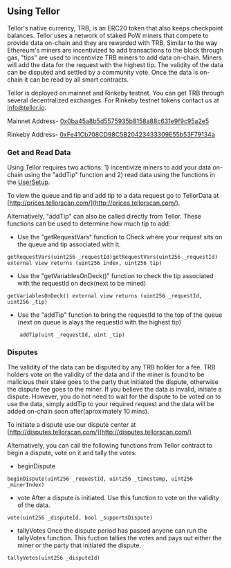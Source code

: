 ## Using Tellor

Tellor's native currency, TRB, is an ERC20 token that also keeps checkpoint balances. Tellor uses a network of staked PoW miners that compete to provide data on-chain and they are rewarded with TRB. Similar to the way Ethereum's miners are incentivized to add transactions to the block through gas, "tips" are used to incentivize TRB miners to add data on-chain. Miners will add the data for the request with the highest tip. The validity of the data can be disputed and settled by a community vote. Once the data is on-chain it can be read by all smart contracts.

Tellor is deployed on mainnet and Rinkeby testnet. You can get TRB through several decentralized exchanges. For Rinkeby testnet tokens contact us at info@tellor.io.

Mainnet Address- [0x0ba45a8b5d5575935b8158a88c631e9f9c95a2e5](https://etherscan.io/address/0x0ba45a8b5d5575935b8158a88c631e9f9c95a2e5)

Rinkeby Address- [0xFe41Cb708CD98C5B20423433309E55b53F79134a](https://rinkeby.etherscan.io/address/0xFe41Cb708CD98C5B20423433309E55b53F79134a)

### Get and Read Data
Using Tellor requires two actions: 1) incentivize miners to add your data on-chain using the "addTip" function and 2) read data using the functions in the [UserSetup](./UserSetup.md).

To view the queue and tip and add tip to a data request go to TellorData at [http://prices.tellorscan.com/](http://prices.tellorscan.com/).

Alternatively, "addTip" can also be called directly from Tellor. These functions can be used to determine how much tip to add:

* Use the "getRequestVars" function to Check where your request sits on the queue and tip associated with it.

```solidity
getRequestVars(uint256 _requestId)getRequestVars(uint256 _requestId) external view returns (uint256 index, uint256 tip) 
```

* Use the "getVariablesOnDeck()" function to check the tip associated with the requestId on deck(next to be mined)

```solidity
getVariablesOnDeck() external view returns (uint256 _requestId, uint256 _tip)
```

* Use the "addTip" function to bring the requestId to the top of the queue (next on queue is alays the requestId with the highest tip)

```solidity
    addTip(uint _requestId, uint _tip)
```

### Disputes
The validity of the data can be disputed by any TRB holder for a fee. TRB holders vote on the validity of the data and if the miner is found to be malicious their stake goes to the party that initiated the dispute, otherwise the dispute fee goes to the miner. If you believe the data is invalid, initiate a dispute. However, you do not need to wait for the dispute to be voted on to use the data, simply addTip to your required request and the data will be added on-chain soon after(aproximately 10 mins).

To initiate a dispute use our dispute center at [http://disputes.tellorscan.com/](http://disputes.tellorscan.com/)

Alternatively, you can call the following functions from Tellor contract to begin a dispute, vote on it and tally the votes:

* beginDispute

```solidity
beginDispute(uint256 _requestId, uint256 _timestamp, uint256 _minerIndex)
``` 

* vote
After a dispute is initiated. Use this function to vote on the validity of the data. 

```solidity
vote(uint256 _disputeId, bool _supportsDispute)
```

* tallyVotes
Once the dispute period has passed anyone can run the tallyVotes function. This fuction tallies the votes and pays out either the miner or the party that initiated the dispute. 

```solidity
tallyVotes(uint256 _disputeId)
```